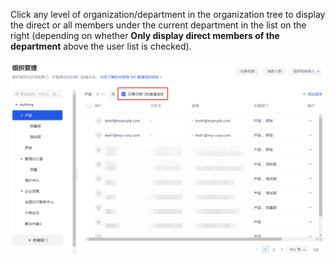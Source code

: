 Click any level of organization/department in the organization tree to display the direct or all members under the current department in the list on the right (depending on whether **Only display direct members of the department** above the user list is checked).

<img src="../../images/list-members.png" style="display:block;margin: 0 auto;">